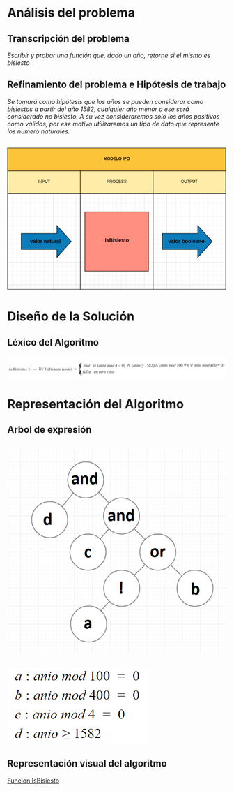 # Análisis del problema

## Transcripción del problema

*Escribir y probar una función que, dado un año, retorne si el mismo es bisiesto*

## Refinamiento del problema e Hipótesis de trabajo

*Se tomará como hipótesis que los años se pueden considerar como bisiestos a partir del año 1582, cualquier año menor a ese será considerado no bisiesto. A su vez consideraremos solo los años positivos como válidos, por ese motivo utilizaremos un tipo de dato que represente los numero naturales.*

## ![Modelo IPO](https://raw.githubusercontent.com/josefranwagner/AED/master/03-Bisiesto/IPO_bisiesto.PNG)

# Diseño de la Solución

## Léxico del Algoritmo

![IsBisiesto](https://raw.githubusercontent.com/josefranwagner/AED/master/03-Bisiesto/IsBisiesto.png)

# Representación del Algoritmo

## Arbol de expresión

## ![ArbolExpresion](https://raw.githubusercontent.com/josefranwagner/AED/master/03-Bisiesto/arbol_expresion.png)

## ![Glosario](https://raw.githubusercontent.com/josefranwagner/AED/master/03-Bisiesto/glosario.png)

## Representación visual del algoritmo

[Funcion IsBisiesto](https://raw.githubusercontent.com/josefranwagner/AED/master/03-Bisiesto/IsBisiesto.cpp)

